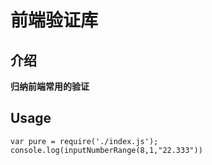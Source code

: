 # 前端验证库
## 介绍
**归纳前端常用的验证**  


## Usage

```
var pure = require('./index.js');
console.log(inputNumberRange(8,1,"22.333"))

```


